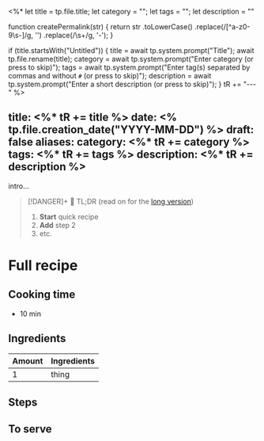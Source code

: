 <%*
let title = tp.file.title;
let category = "";
let tags = "";
let description = ""

function createPermalink(str) {
	return str
    .toLowerCase()
    .replace(/[^a-z0-9\s-]/g, '')
    .replace(/\s+/g, '-');
}

if (title.startsWith("Untitled")) {
	title = await tp.system.prompt("Title");
	await tp.file.rename(title);
	category = await tp.system.prompt("Enter category (or press <RETURN> to skip)");
	tags = await tp.system.prompt("Enter tag(s) separated by commas and without `#` (or press <RETURN> to skip)");
	description = await tp.system.prompt("Enter a short description (or press <RETURN> to skip)");
}
tR += "---"
%>

title: <%* tR += title %>
date: <% tp.file.creation_date("YYYY-MM-DD") %>
draft: false
aliases: 
category: <%* tR += category %>
tags: <%* tR += tags %>
description: <%* tR += description %>
---

intro...

> [!DANGER]+ 🥱 TL;DR
> (read on for the [long version](#full-recipe))
> 1. **Start** quick recipe
> 2. **Add** step 2
> 3. etc.

# Full recipe
## Cooking time
- 10 min
## Ingredients

| Amount     |  Ingredients |
| --- | --- |
| 1   | thing    |

## Steps

## To serve

